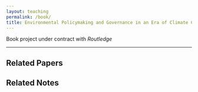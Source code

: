 ```yaml
---
layout: teaching
permalink: /book/
title: Environmental Policymaking and Governance in an Era of Climate Change
---
```


Book project under contract with _Routledge_

<hr class="separator">

## Related Papers

## Related Notes 
